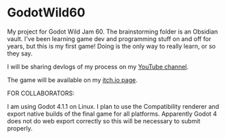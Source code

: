 # GodotWild60
My project for Godot Wild Jam 60. The brainstorming folder is an Obsidian vault. I've been learning game dev and programming stuff on and off for years, but this is my first game! Doing is the only way to really learn, or so they say.

I will be sharing devlogs of my process on my [YouTube channel](https://www.youtube.com/channel/UCkmUS6Mn76aGRC-NcJzFr-Q).

The game will be available on my [itch.io page](https://wreckingballgames.itch.io/).

FOR COLLABORATORS:

I am using Godot 4.1.1 on Linux. I plan to use the Compatibility renderer and export native builds of the final game for all platforms. Apparently Godot 4 does not do web export correctly so this will be necessary to submit properly.